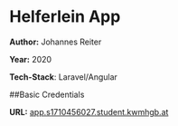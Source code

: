 # Helferlein App

**Author:** Johannes Reiter

**Year:** 2020

**Tech-Stack**: Laravel/Angular

##Basic Credentials

**URL:** [app.s1710456027.student.kwmhgb.at](app.s1710456027.student.kwmhgb.at) 
